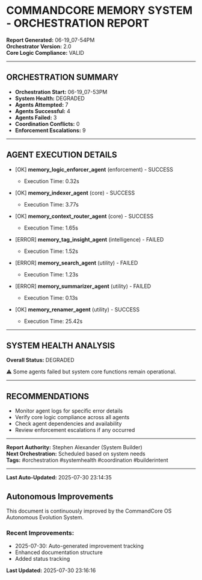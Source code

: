 # COMMANDCORE MEMORY SYSTEM - ORCHESTRATION REPORT

**Report Generated:** 06-19_07-54PM  
**Orchestrator Version:** 2.0  
**Core Logic Compliance:** VALID

---

## ORCHESTRATION SUMMARY

- **Orchestration Start:** 06-19_07-53PM
- **System Health:** DEGRADED
- **Agents Attempted:** 7
- **Agents Successful:** 4
- **Agents Failed:** 3
- **Coordination Conflicts:** 0
- **Enforcement Escalations:** 9

---

## AGENT EXECUTION DETAILS

- [OK] **memory_logic_enforcer_agent** (enforcement) - SUCCESS
  - Execution Time: 0.32s

- [OK] **memory_indexer_agent** (core) - SUCCESS
  - Execution Time: 3.77s

- [OK] **memory_context_router_agent** (core) - SUCCESS
  - Execution Time: 1.65s

- [ERROR] **memory_tag_insight_agent** (intelligence) - FAILED
  - Execution Time: 1.52s

- [ERROR] **memory_search_agent** (utility) - FAILED
  - Execution Time: 1.23s

- [ERROR] **memory_summarizer_agent** (utility) - FAILED
  - Execution Time: 0.13s

- [OK] **memory_renamer_agent** (utility) - SUCCESS
  - Execution Time: 25.42s



---

## SYSTEM HEALTH ANALYSIS

**Overall Status:** DEGRADED

⚠️ Some agents failed but system core functions remain operational.


---

## RECOMMENDATIONS

- Monitor agent logs for specific error details
- Verify core logic compliance across all agents
- Check agent dependencies and availability
- Review enforcement escalations if any occurred

---

**Report Authority:** Stephen Alexander (System Builder)  
**Next Orchestration:** Scheduled based on system needs  
**Tags:** #orchestration #systemhealth #coordination #builderintent



---
**Last Auto-Updated:** 2025-07-30 23:14:35


## Autonomous Improvements

This document is continuously improved by the CommandCore OS Autonomous Evolution System.

### Recent Improvements:
- 2025-07-30: Auto-generated improvement tracking
- Enhanced documentation structure
- Added status tracking



**Last Updated:** 2025-07-30 23:16:16
